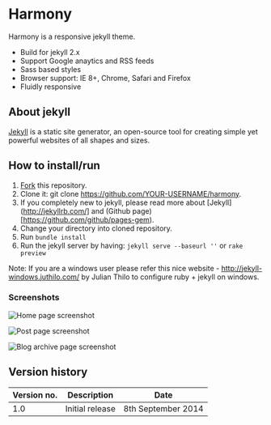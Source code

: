 # Harmony

Harmony is a responsive jekyll theme. 

- Build for jekyll 2.x
- Support Google anaytics and RSS feeds
- Sass based styles
- Browser support: IE 8+, Chrome, Safari and Firefox 
- Fluidly responsive 

## About jekyll 

[Jekyll](http://jekyllrb.com/) is a static site generator, an open-source tool for creating simple yet powerful websites of all shapes and sizes.

## How to install/run

1. [Fork](https://github.com/web-create/harmony/fork) this repository.
2. Clone it: git clone https://github.com/YOUR-USERNAME/harmony.
3. If you completely new to jekyll, please read more about [Jekyll](http://jekyllrb.com/] and (Github page)[https://github.com/github/pages-gem).
4. Change your directory into cloned repository. 
5. Run `bundle install`
6. Run the jekyll server by having: `jekyll serve --baseurl ''` or `rake preview`   

Note: If you are a windows user please refer this nice website - http://jekyll-windows.juthilo.com/ by Julian Thilo to configure ruby + jekyll on windows.

### Screenshots
![Home page screenshot](https://raw.githubusercontent.com/web-create/harmony/master/assets/css/images/harmony-web.jpg "Desktop screen")

![Post page screenshot](https://raw.githubusercontent.com/web-create/harmony/master/assets/css/images/harmony-web-2.jpg "Post page screenshot")

![Blog archive page screenshot](https://raw.githubusercontent.com/web-create/harmony/master/assets/css/images/harmony-web-3.jpg "Blog archive page screenshot")

Version history
---------------

| Version no. | Description  | Date |
| --- | --- | --- |
| 1.0 | Initial release | 8th September 2014 |